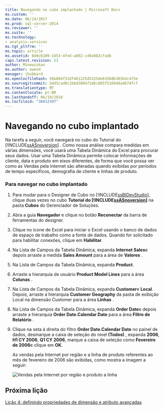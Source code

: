 ```yaml
---
title: Navegando no cubo implantado | Microsoft Docs
ms.custom: ''
ms.date: 06/14/2017
ms.prod: sql-server-2014
ms.reviewer: ''
ms.suite: ''
ms.technology:
- analysis-services
ms.tgt_pltfrm: ''
ms.topic: article
ms.assetid: 849c6109-1453-4fe4-a892-c49a982cfadb
caps.latest.revision: 23
author: Minewiskan
ms.author: owend
manager: jhubbard
ms.openlocfilehash: 56b804f31df461225d5325de63568b303bdc475e
ms.sourcegitcommit: 5dd5cad0c1bbd308471d6c885f516948ad67dfcf
ms.translationtype: MT
ms.contentlocale: pt-BR
ms.lasthandoff: 06/19/2018
ms.locfileid: "36012597"
---
```

# <a name="browsing-the-deployed-cube"></a>Navegando no cubo implantado
  Na tarefa a seguir, você navegará no cubo do Tutorial do [!INCLUDE[ssASnoversion](../includes/ssasnoversion-md.md)] . Como nossa análise compara medidas em várias dimensões, você usará uma Tabela Dinâmica do Excel para procurar seus dados. Usar uma Tabela Dinâmica permite colocar informações de cliente, data e produto em eixos diferentes, de forma que você possa ver como as Vendas pela Internet são alteradas quando exibidas por períodos de tempo específicos, demografia de cliente e linhas de produto.  
  
### <a name="to-browse-the-deployed-cube"></a>Para navegar no cubo implantado  
  
1.  Para mudar para o Designer de Cubo no [!INCLUDE[ssBIDevStudio](../includes/ssbidevstudio-md.md)], clique duas vezes no cubo **Tutorial do [!INCLUDE[ssASnoversion](../includes/ssasnoversion-md.md)]** na pasta **Cubos** do Gerenciador de Soluções.  
  
2.  Abra a guia **Navegador** e clique no botão **Reconectar** da barra de ferramentas do designer.  
  
3.  Clique no ícone de Excel para iniciar o Excel usando o banco de dados de espaço de trabalho como a fonte de dados. Quando for solicitado para habilitar conexões, clique em **Habilitar**.  
  
4.  Na Lista de Campos da Tabela Dinâmica, expanda **Internet Sales**e depois arraste a medida **Sales Amount** para a área de **Valores** .  
  
5.  Na Lista de Campos da Tabela Dinâmica, expanda **Product**.  
  
6.  Arraste a hierarquia de usuário **Product Model Lines** para a área **Colunas** .  
  
7.  Na Lista de Campos da Tabela Dinâmica, expanda **Customer**e **Local**. Depois, arraste a hierarquia **Customer Geography** da pasta de exibição Local na dimensão Customer para a área **Linhas** .  
  
8.  Na Lista de Campos da Tabela Dinâmica, expanda **Order Date**e depois arraste a hierarquia **Order Date.Calendar Date** para a área **Filtro de Relatório** .  
  
9. Clique na seta à direita do filtro **Order Date.Calendar Date** no painel de dados, desmarque a caixa de seleção do nível **(Todos)** , expanda **2006**, **H1 CY 2006**, **Q1 CY 2006**, marque a caixa de seleção como **Fevereiro de 2006**e clique em **OK**.  
  
     As vendas pela Internet por região e a linha de produto referentes ao mês de fevereiro de 2006 são exibidas, como mostra a imagem a seguir:  
  
     ![Vendas pela Internet por região e produto a linha](../../2014/tutorials/media/l3-cube-browser-finish.gif "vendas pela Internet por região e produto a linha")  
  
## <a name="next-lesson"></a>Próxima lição  
 [Lição 4: definindo propriedades de dimensão e atributo avançadas](../analysis-services/lesson-4-defining-advanced-attribute-and-dimension-properties.md)  
  
  